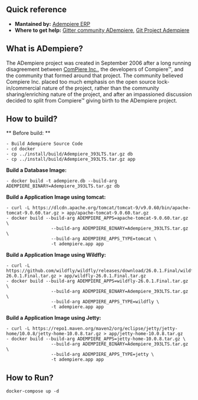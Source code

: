 ## Quick reference

- **Mantained by:**  [Adempiere ERP](http://adempiere.io/)
- **Where to get help:** [Gitter community ADempiere](https://gitter.im/adempiere/adempiere), [Git Project Adempiere](https://github.com/adempiere/adempiere)

## What is ADempiere?

The ADempiere project was created in September 2006 after a long running disagreement between [ComPiere Inc.](http://wiki.adempiere.io/Difference_With_Compiere), the developers of Compiere™, and the community that formed around that project. The community believed Compiere Inc. placed too much emphasis on the open source lock-in/commercial nature of the project, rather than the community sharing/enriching nature of the project, and after an impassioned discussion decided to split from Compiere™ giving birth to the ADempiere project.

## How to build?
	
** Before build: **

	- Build Adempiere Source Code
	- cd docker
	- cp ../install/build/Adempiere_393LTS.tar.gz db
	- cp ../install/build/Adempiere_393LTS.tar.gz app
	

**Build a Database Image:**

	- docker build -t adempiere.db --build-arg ADEMPIERE_BINARY=Adempiere_393LTS.tar.gz db


**Build a Application Image using tomcat:** 

	- curl -L https://dlcdn.apache.org/tomcat/tomcat-9/v9.0.60/bin/apache-tomcat-9.0.60.tar.gz > app/apache-tomcat-9.0.60.tar.gz
	- docker build --build-arg ADEMPIERE_APPS=apache-tomcat-9.0.60.tar.gz \
					 --build-arg ADEMPIERE_BINARY=Adempiere_393LTS.tar.gz \
					 --build-arg ADEMPIERE_APPS_TYPE=tomcat \
					 -t adempiere.app app


**Build a Application Image using Wildfly:**

	- curl -L https://github.com/wildfly/wildfly/releases/download/26.0.1.Final/wildfly-26.0.1.Final.tar.gz > app/wildfly-26.0.1.Final.tar.gz
	- docker build --build-arg ADEMPIERE_APPS=wildfly-26.0.1.Final.tar.gz \
					 --build-arg ADEMPIERE_BINARY=Adempiere_393LTS.tar.gz \
					 --build-arg ADEMPIERE_APPS_TYPE=wildfly \
					 -t adempiere.app app
					 
**Build a Application Image using Jetty:**


	- curl -L https://repo1.maven.org/maven2/org/eclipse/jetty/jetty-home/10.0.8/jetty-home-10.0.8.tar.gz > app/jetty-home-10.0.8.tar.gz
	- docker build --build-arg ADEMPIERE_APPS=jetty-home-10.0.8.tar.gz \
					 --build-arg ADEMPIERE_BINARY=Adempiere_393LTS.tar.gz \
					 --build-arg ADEMPIERE_APPS_TYPE=jetty \
					 -t adempiere.app app
					 
## How to Run?

    docker-compose up -d
